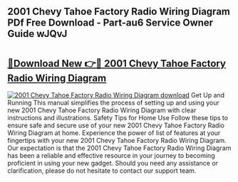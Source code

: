 ## 2001 Chevy Tahoe Factory Radio Wiring Diagram PDf Free Download - Part-au6 Service Owner Guide wJQvJ

# <h2><a href="http://dfrz1lu.blite.top/?on=2001+Chevy+Tahoe+Factory+Radio+Wiring+Diagram">🔗Download New 👉🔴 2001 Chevy Tahoe Factory Radio Wiring Diagram</a></h2>

[![2001 Chevy Tahoe Factory Radio Wiring Diagram download](https://i.imgur.com/lujVjoI.png)](http://dfrz1lu.blite.top/?on=2001+Chevy+Tahoe+Factory+Radio+Wiring+Diagram)
Get Up and Running This manual simplifies the process of setting up and using your new 2001 Chevy Tahoe Factory Radio Wiring Diagram with clear instructions and illustrations. Safety Tips for Home Use Follow these tips to ensure safe and secure use of your new 2001 Chevy Tahoe Factory Radio Wiring Diagram at home. Experience the power of list of features at your fingertips with your new 2001 Chevy Tahoe Factory Radio Wiring Diagram. Our expectation is that the 2001 Chevy Tahoe Factory Radio Wiring Diagram has been a reliable and effective resource in your journey to becoming proficient in using your new gadget. Should you need any assistance or clarification, please do not hesitate to contact our support team.
